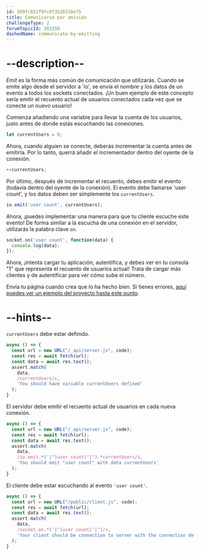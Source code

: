 ```yaml
---
id: 589fc831f9fc0f352b528e75
title: Comunicarse por emisión
challengeType: 2
forumTopicId: 301550
dashedName: communicate-by-emitting
---
```


# --description--

<dfn>Emit</dfn> es la forma más común de comunicación que utilizarás. Cuando se emite algo desde el servidor a 'io', se envía el nombre y los datos de un evento a todos los sockets conectados. ¡Un buen ejemplo de este concepto sería emitir el recuento actual de usuarios conectados cada vez que se conecte un nuevo usuario!

Comienza añadiendo una variable para llevar la cuenta de los usuarios, justo antes de donde estás escuchando las conexiones.

```js
let currentUsers = 0;
```

Ahora, cuando alguien se conecte, deberás incrementar la cuenta antes de emitirla. Por lo tanto, querrá añadir el incrementador dentro del oyente de la conexión.

```js
++currentUsers;
```

Por último, después de incrementar el recuento, debes emitir el evento (todavía dentro del oyente de la conexión). El evento debe llamarse 'user count', y los datos deben ser simplemente los `currentUsers`.

```js
io.emit('user count', currentUsers);
```

Ahora, ¡puedes implementar una manera para que tu cliente escuche este evento! De forma similar a la escucha de una conexión en el servidor, utilizarás la palabra clave `on`.

```js
socket.on('user count', function(data) {
  console.log(data);
});
```

Ahora, ¡intenta cargar tu aplicación, autentifica, y debes ver en tu consola "1" que representa el recuento de usuarios actual! Trata de cargar más clientes y de autentificar para ver cómo sube el número.

Envía tu página cuando crea que lo ha hecho bien. Si tienes errores, <a href="https://forum.freecodecamp.org/t/advanced-node-and-express/567135#communicate-by-emitting-7" target="_blank" rel="noopener noreferrer nofollow">aquí puedes ver un ejemplo del proyecto hasta este punto</a>.

# --hints--

`currentUsers` debe estar definido.

```js
async () => {
  const url = new URL("/_api/server.js", code);
  const res = await fetch(url);
  const data = await res.text();
  assert.match(
    data,
    /currentUsers/s,
    'You should have variable currentUsers defined'
  );
}
```

El servidor debe emitir el recuento actual de usuarios en cada nueva conexión.

```js
async () => {
  const url = new URL("/_api/server.js", code);
  const res = await fetch(url);
  const data = await res.text();
  assert.match(
    data,
    /io.emit.*('|")user count('|").*currentUsers/s,
    'You should emit "user count" with data currentUsers'
  );
}
```

El cliente debe estar escuchando al evento `'user count'`.

```js
async () => {
  const url = new URL("/public/client.js", code);
  const res = await fetch(url);
  const data = await res.text();
  assert.match(
    data,
    /socket.on.*('|")user count('|")/s,
    'Your client should be connection to server with the connection defined as socket'
  );
}
```

